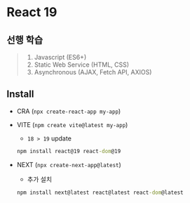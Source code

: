 # React 19

## 선행 학습
> 1. Javascript (ES6+)
> 2. Static Web Service (HTML, CSS)
> 3. Asynchronous (AJAX, Fetch API, AXIOS)

## Install

+ CRA (`npx create-react-app my-app`)

+ VITE (`npm create vite@latest my-app`)
  + `18 > 19` update
  ```cmd
  npm install react@19 react-dom@19
  ```

+ NEXT (`npx create-next-app@latest`)
  + 추가 설치
  ```cmd
  npm install next@latest react@latest react-dom@latest
  ```

